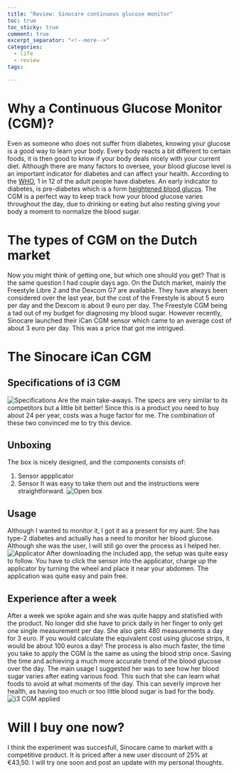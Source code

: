 ```yaml
---
title: "Review: Sinocare continuous glucose monitor"
toc: true
toc_sticky: true
comment: true
excerpt_separator: "<!--more-->"
categories:
  - life
  - review
tags:

---
```

# Why a Continuous Glucose Monitor (CGM)?

Even as someone who does not suffer from diabetes, knowing your glucose is a good way to learn your body.
Every body reacts a bit different to certain foods, it is then good to know if your body deals nicely with your current diet.
Although there are many factors to oversee, your blood glucose level is an important indicator for diabetes and can affect your health.
According to the [WHO](https://www.who.int/health-topics/diabetes#tab=tab_1), 1 in 12 of the adult people have diabetes.
An early indicator to diabetes, is pre-diabetes which is a form [heightened blood glucos](https://diabetes.org/about-diabetes/diagnosis).
The CGM is a perfect way to keep track how your blood glucose varies throughout the day, due to drinking or eating but also resting giving your body a moment to normalize the blood sugar.

# The types of CGM on the Dutch market
Now you might think of getting one, but which one should you get?
That is the same question I had couple days ago.
On the Dutch market, mainly the Freestyle Libre 2 and the Dexcom G7 are available.
They have always been considered over the last year, but the cost of the Freestyle is about 5 euro per day and the Dexcom is about 9 euro per day.
The Freestyle CGM being a tad out of my budget for diagnosing my blood sugar.
However recently, Sinocare launched their iCan CGM sensor which came to an average cost of about 3 euro per day.
This was a price that got me intrigued.

# The Sinocare iCan CGM
## Specifications of i3 CGM
![Specifications](https://shiko.nl/assets/images/posts/2024-11-08-cgm_sinocare/image.png)
Are the main take-aways.
The specs are very similar to its competitors but a little bit better!
Since this is a product you need to buy about 24 per year, costs was a huge factor for me.
The combination of these two convinced me to try this device.

## Unboxing
The box is nicely designed, and the components consists of:
1. Sensor appplicator
2. Sensor
It was easy to take them out and the instructions were straightforward.
![Open box](https://shiko.nl/assets/images/posts/2024-11-08-cgm_sinocare/image-2.png)
## Usage
Although I wanted to monitor it, I got it as a present for my aunt.
She has type-2 diabetes and actually has a need to monitor her blood glucose.
Although she was the user, I will still go over the process as I helped her.
![Applicator](https://shiko.nl/assets/images/posts/2024-11-08-cgm_sinocare/image-3.png)
After downloading the included app, the setup was quite easy to follow.
You have to click the sensor into the applicator, charge up the applicator by turning the wheel and place it near your abdomen.
The application was quite easy and pain free.

## Experience after a week
After a week we spoke again and she was quite happy and statisfied with the product.
No longer did she have to prick daily in her finger to only get one single measurement per day.
She also gets 480 measurements a day for 3 euro.
If you would calculate the equivalent cost using glucose strips, it would be about 100 euros a day!
The process is also much faster, the time you take to apply the CGM is the same as using the blood strip once.
Saving the time and achieving a much more accurate trend of the blood glucose over the day.
The main usage I suggested her was to see how her blood sugar varies after eating various food.
This such that she can learn what foods to avoid at what moments of the day.
This can severly improve her health, as having too much or too little blood sugar is bad for the body.
![i3 CGM applied](https://shiko.nl/assets/images/posts/2024-11-08-cgm_sinocare/image-1.png)

# Will I buy one now?
I think the experiment was succesfull, Sinocare came to market with a competitive product.
It is priced after a new user discount of 25% at €43,50.
I will try one soon and post an update with my personal thoughts. 
